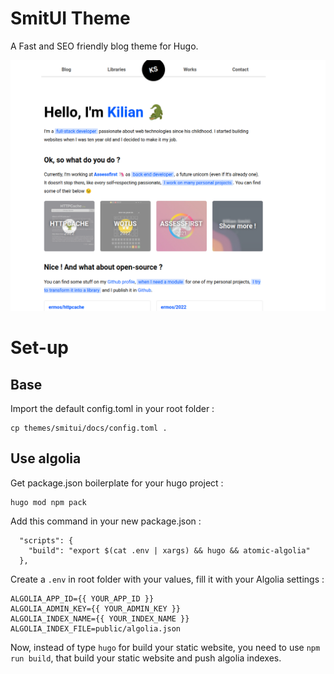 # SmitUI Theme

A Fast and SEO friendly blog theme for Hugo.

![example](./docs/screenshot.png)

# Set-up

## Base

Import the default config.toml in your root folder :
```shell
cp themes/smitui/docs/config.toml .
```

## Use algolia

Get package.json boilerplate for your hugo project :
```shell
hugo mod npm pack
```

Add this command in your new package.json :
```shell
  "scripts": {
    "build": "export $(cat .env | xargs) && hugo && atomic-algolia"
  },
```

Create a `.env` in root folder with your values, fill it with your Algolia settings :
```shell
ALGOLIA_APP_ID={{ YOUR_APP_ID }}
ALGOLIA_ADMIN_KEY={{ YOUR_ADMIN_KEY }}
ALGOLIA_INDEX_NAME={{ YOUR_INDEX_NAME }}
ALGOLIA_INDEX_FILE=public/algolia.json
```

Now, instead of type `hugo` for build your static website, you need
to use `npm run build`, that build your static website and push algolia indexes.
